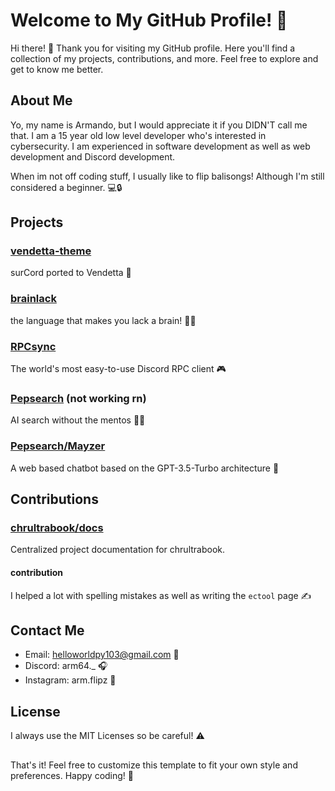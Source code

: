 # Welcome to My GitHub Profile! 👋

Hi there! 👋 Thank you for visiting my GitHub profile. Here you'll find a collection of my projects, contributions, and more. Feel free to explore and get to know me better.

## About Me

Yo, my name is Armando, but I would appreciate it if you DIDN'T call me that. I am a 15 year old low level developer who's interested in cybersecurity. I am experienced in software development as well as web development and Discord development.

When im not off coding stuff, I usually like to flip balisongs! Although I'm still considered a beginner. 💻🔒

## Projects

### [vendetta-theme](https://github.com/armature64/vendetta-theme)
surCord ported to Vendetta 🌙

### [brainlack](https://github.com/armature64/brainlack)
the language that makes you lack a brain! 🧠❌

### [RPCsync](https://github.com/armature64/RPCsync)
The world's most easy-to-use Discord RPC client 🎮

### [Pepsearch](https://pepsearch.xyz) (not working rn)
AI search without the mentos 🕵️‍♂️

### [Pepsearch/Mayzer](https://github.com/Pepsearch/Mayzer)
A web based chatbot based on the GPT-3.5-Turbo architecture 🤖

## Contributions

### [chrultrabook/docs](https://github.com/chrultrabook/docs)
Centralized project documentation for chrultrabook.

#### contribution
I helped a lot with spelling mistakes as well as writing the `ectool` page ✍️

## Contact Me

- Email: helloworldpy103@gmail.com 📧
- Discord: arm64._ 🎧
- Instagram: arm.flipz 📸

## License

I always use the MIT Licenses so be careful! ⚠️

##
That's it! Feel free to customize this template to fit your own style and preferences. Happy coding! 🚀
